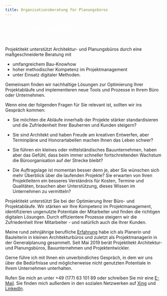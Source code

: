 ```yaml
---
title: Organisationsberatung für Planungsbüros
---
```


<div style="background: var(--blue800);color: white;border-radius: 2px;padding: 15px;margin: -15px;margin-bottom: 20px">
    <p>Hier geht es zum <a href="https://projektitekt.de/presse" style="color: white">Pressespiegel</a>.</p></div>


Projektitekt unterstützt Architektur- und Planungsbüros durch eine maßgeschneiderte Beratung mit
* umfangreichem Bau-Knowhow
* hoher methodischer Kompetenz im Projektmanagement
* unter Einsatz digitaler Methoden.

Gemeinsam finden wir nachhaltige Lösungen zur Optimierung Ihrer Projektabläufe und implementieren neue Tools und Prozesse in Ihrem Büro oder Unternehmen.

Wenn eine der folgenden Fragen für Sie relevant ist, sollten wir ins Gespräch kommen:

  * Sie möchten die Abläufe innerhalb der Projekte stärker standardisieren und die Zufriedenheit
    Ihrer Bauherren und Kunden steigern?

  * Sie sind Architekt und haben Freude am kreativen Entwerfen, aber Terminpläne
    und Honorartabellen machen Ihnen das Leben schwer?

  * Sie führen ein kleines oder mittelständisches Bauunternehmen, haben aber das 
    Gefühl, dass beim immer schneller fortschreitenden Wachstum die Büroorganisation auf der Strecke
    bleibt?

  * Die Auftragslage ist momentan besser denn je, aber Sie wünschen sich mehr
    Überblick über die laufenden Projekte? Sie erwarten von Ihren Projektleitern
    ein besseres Verständnis für Kosten, Termine und Qualitäten, brauchen aber Unterstützung,
    dieses Wissen im Unternehmen zu vermitteln?
    
Projektitekt unterstützt Sie bei der Optimierung Ihrer Büro- und Projektabläufe. Wir stärken wir Ihre Kompetenz im Projektmanagement, identifizieren ungenutzte Potentiale der Mitarbeiter und finden die richtigen digitalen Lösungen. Durch effizientere Prozesse steigern wir die Zufriedenheit Ihrer Mitarbeiter - und natürlich auch die Ihrer Kunden.

Meine rund zehnjährige berufliche [Erfahrung](/referenzen) habe ich als Planerin und
Bauleiterin in kleinen Architekturbüros und zuletzt als Projektmanagerin in der
Generalplanung gesammelt. Seit Mai 2019 berät Projektitekt Architektur- und Planungsbüros, Bauunternehmen und Projektentwickler.

Gerne führe ich mit Ihnen ein unverbindliches Gespräch, in dem wir uns über die
Bedürfnisse und möglicherweise nicht genutzten Potentiale in Ihrem Unternehmen
unterhalten.

Rufen Sie mich an unter +49 (177) 63 101 89 oder schreiben Sie mir eine
[E-Mail](mailto:sylvia.schuster@projektitekt.de). Sie finden mich außerdem in
den sozialen Netzwerken auf
[Xing](https://www.xing.com/profile/SylviaC_Schuster/portfolio) und
[LinkedIn](https://www.linkedin.com/in/sylvia-c-schuster-14725310b/).
